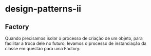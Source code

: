 # design-patterns-ii

## Factory

Quando precisamos isolar o processo de criação de um objeto, para facilitar a troca dele no futuro, levamos o processo de instanciação da classe em questão para uma Factory.
